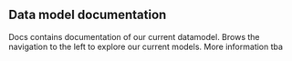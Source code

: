 ## Data model documentation

Docs contains documentation of our current datamodel. Brows the navigation to
the left to explore our current models. More information tba
